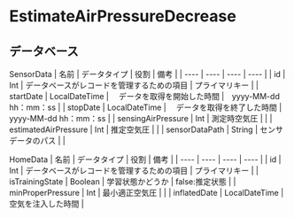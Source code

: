 # EstimateAirPressureDecrease

## データベース

SensorData
| 名前 | データタイプ | 役割 | 備考 |
| ---- | ---- | ---- | ---- |
| id | Int | データベースがレコードを管理するための項目 | プライマリキー |
| startDate | LocalDateTime |　 データを取得を開始した時間 |　yyyy-MM-dd hh：mm：ss |
| stopDate |  LocalDateTime |　 データを取得を終了した時間 |　yyyy-MM-dd hh：mm：ss |
| sensingAirPressure | Int | 測定時空気圧 | |
| estimatedAirPressure | Int | 推定空気圧 | |
| sensorDataPath | String | センサデータのパス | |

HomeData
| 名前 | データタイプ | 役割 | 備考 |
| ---- | ---- | ---- | ---- |
| id | Int | データベースがレコードを管理するための項目 | プライマリキー |
| isTrainingState | Boolean | 学習状態かどうか | false:推定状態 |
| minProperPressure | Int | 最小適正空気圧 |  |
| inflatedDate | LocalDateTime | 空気を注入した時間 |

　
